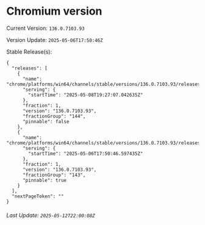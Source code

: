 # Chromium version

Current Version: `136.0.7103.93`

Version Update: `2025-05-06T17:50:46Z`

Stable Release(s):
```
{
  "releases": [
    {
      "name": "chrome/platforms/win64/channels/stable/versions/136.0.7103.93/releases/1746732427",
      "serving": {
        "startTime": "2025-05-08T19:27:07.042635Z"
      },
      "fraction": 1,
      "version": "136.0.7103.93",
      "fractionGroup": "144",
      "pinnable": false
    },
    {
      "name": "chrome/platforms/win64/channels/stable/versions/136.0.7103.93/releases/1746553846",
      "serving": {
        "startTime": "2025-05-06T17:50:46.597435Z"
      },
      "fraction": 1,
      "version": "136.0.7103.93",
      "fractionGroup": "143",
      "pinnable": true
    }
  ],
  "nextPageToken": ""
}
```

###### Last Update: `2025-05-12T22:00:08Z`
        